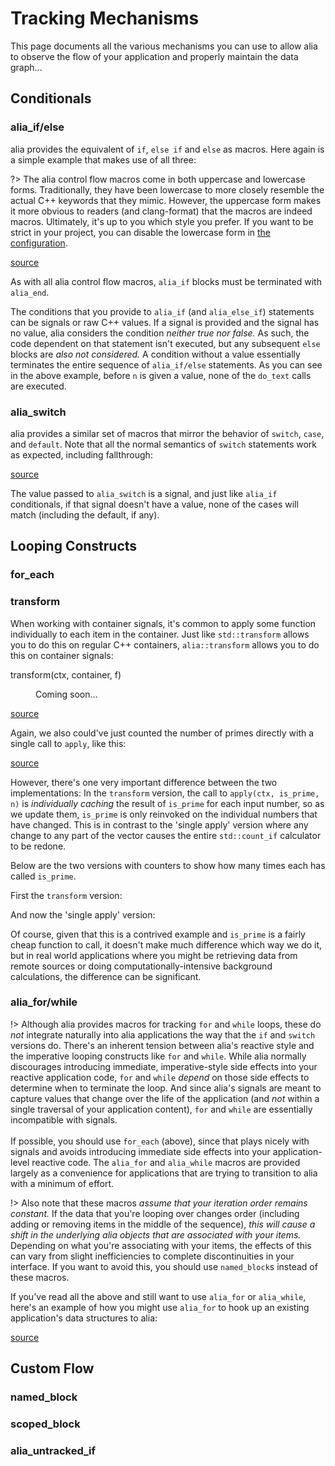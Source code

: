 Tracking Mechanisms
===================

<script>
    init_alia_demos(['numerical-analysis', 'switch-example', 'transform-demo',
        'metered-transform-demo', 'metered-direct-counting',
        'loop-macros-demo']);
</script>

This page documents all the various mechanisms you can use to allow alia to
observe the flow of your application and properly maintain the data graph...

Conditionals
------------

### alia_if/else

alia provides the equivalent of `if`, `else if` and `else` as macros. Here again
is a simple example that makes use of all three:

?> The alia control flow macros come in both uppercase and lowercase forms.
   Traditionally, they have been lowercase to more closely resemble the actual
   C++ keywords that they mimic. However, the uppercase form makes it more
   obvious to readers (and clang-format) that the macros are indeed macros.
   Ultimately, it's up to you which style you prefer. If you want to be strict
   in your project, you can disable the lowercase form in [the
   configuration](configuration.md).

[source](numerical.cpp ':include :fragment=analysis')

<div class="demo-panel">
<div id="numerical-analysis"></div>
</div>

As with all alia control flow macros, `alia_if` blocks must be terminated with
`alia_end`.

The conditions that you provide to `alia_if` (and `alia_else_if`) statements can
be signals or raw C++ values. If a signal is provided and the signal has no
value, alia considers the condition *neither true nor false.* As such, the code
dependent on that statement isn't executed, but any subsequent `else` blocks are
*also not considered.* A condition without a value essentially terminates the
entire sequence of `alia_if/else` statements. As you can see in the above
example, before `n` is given a value, none of the `do_text` calls are executed.

### alia_switch

alia provides a similar set of macros that mirror the behavior of `switch`,
`case`, and `default`. Note that all the normal semantics of `switch` statements
work as expected, including fallthrough:

[source](tracking.cpp ':include :fragment=switch-example')

<div class="demo-panel">
<div id="switch-example"></div>
</div>

The value passed to `alia_switch` is a signal, and just like `alia_if`
conditionals, if that signal doesn't have a value, none of the cases will match
(including the default, if any).

Looping Constructs
------------------

### for_each

### transform

When working with container signals, it's common to apply some function
individually to each item in the container. Just like `std::transform` allows
you to do this on regular C++ containers, `alia::transform` allows you to do
this on container signals:

<dl>

<dt>transform(ctx, container, f)</dt><dd>

Coming soon...

</dd>

</dl>

[source](application.cpp ':include :fragment=transform-demo')

<div class="demo-panel">
<div id="transform-demo"></div>
</div>

Again, we also could've just counted the number of primes directly with a single
call to `apply`, like this:

[source](application.cpp ':include :fragment=direct-counting')

However, there's one very important difference between the two implementations:
In the `transform` version, the call to `apply(ctx, is_prime, n)` is
*individually caching* the result of `is_prime` for each input number, so as we
update them, `is_prime` is only reinvoked on the individual numbers that have
changed. This is in contrast to the 'single apply' version where any change to
any part of the vector causes the entire `std::count_if` calculator to be
redone.

Below are the two versions with counters to show how many times each has called
`is_prime`.

First the `transform` version:

<div class="demo-panel">
<div id="metered-transform-demo"></div>
</div>

And now the 'single apply' version:

<div class="demo-panel">
<div id="metered-direct-counting"></div>
</div>

Of course, given that this is a contrived example and `is_prime` is a fairly
cheap function to call, it doesn't make much difference which way we do it, but
in real world applications where you might be retrieving data from remote
sources or doing computationally-intensive background calculations, the
difference can be significant.

### alia_for/while

!> Although alia provides macros for tracking `for` and `while` loops, these do
   *not* integrate naturally into alia applications the way that the `if` and
   `switch` versions do. There's an inherent tension between alia's reactive
   style and the imperative looping constructs like `for` and `while`. While
   alia normally discourages introducing immediate, imperative-style side
   effects into your reactive application code, `for` and `while` *depend* on
   those side effects to determine when to terminate the loop. And since alia's
   signals are meant to capture values that change over the life of the
   application (and *not* within a single traversal of your application
   content), `for` and `while` are essentially incompatible with signals.<br>
   <br>
   If possible, you should use `for_each` (above), since that plays nicely with
   signals and avoids introducing immediate side effects into your
   application-level reactive code. The `alia_for` and `alia_while` macros are
   provided largely as a convenience for applications that are trying to
   transition to alia with a minimum of effort.

!> Also note that these macros *assume that your iteration order remains
   constant.* If the data that you're looping over changes order (including
   adding or removing items in the middle of the sequence), *this will cause a
   shift in the underlying alia objects that are associated with your items.*
   Depending on what you're associating with your items, the effects of this can
   vary from slight inefficiencies to complete discontinuities in your
   interface. If you want to avoid this, you should use `named_block`s instead
   of these macros.

If you've read all the above and still want to use `alia_for` or `alia_while`,
here's an example of how you might use `alia_for` to hook up an existing
application's data structures to alia:

[source](tracking.cpp ':include :fragment=loop-macros-demo')

<div class="demo-panel">
<div id="loop-macros-demo"></div>
</div>

Custom Flow
-----------

### named_block

### scoped_block

### alia_untracked_if
